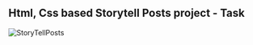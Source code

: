 Html, Css based Storytell Posts project - Task
---

![StoryTellPosts](https://github.com/r4nd3l/StoryTellPosts/blob/master/img/sample.gif)
